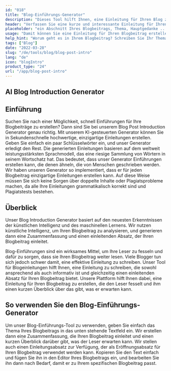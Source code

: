 ```yaml
---
id: "018"
title: "Blog-Einführungs-Generator"
description: "Dieses Tool hilft Ihnen, eine Einleitung für Ihren Blog zu erstellen. Die Einleitung ist der wichtigste Teil Ihres Blogs, da sie das erste ist, was Ihre Leser sehen. Sie sollte einprägsam und aufmerksamkeitsstark sein, damit Ihre Leser mehr lesen wollen."
header: "Verfassen Sie eine kurze und interessante Einleitung für Ihren Blogbeitrag."
placeholder: "ein Abschnitt Ihres Blogbeitrags, Thema, Hauptgedanke ..."
usage: "Damit können Sie eine Einleitung für Ihren Blogbeitrag erstellen. Es ist wichtig, dass Sie die Einleitung kurz und prägnant halten. Achten Sie darauf, dass Sie Ihre wichtigsten Schlüsselwörter einbeziehen, damit Ihr Beitrag in den Suchmaschinen besser gefunden wird."
help_hint: "Worum geht es in Ihrem Blogbeitrag? Schreiben Sie Ihr Thema oder Ihre Hauptidee auf, und wir helfen Ihnen, eine Einleitung für Ihren Blogbeitrag zu erstellen."
tags: ["Blog"]
date: "2022-03-28"
slug: "/de/tools/blog/blog-post-intro"
lang: "de"
icon: "blogIntro"
product_type: "24"
url: "/app/blog-post-intro"
---
```


## AI Blog Introduction Generator

## Einführung

Suchen Sie nach einer Möglichkeit, schnell Einführungen für Ihre Blogbeiträge zu erstellen? Dann sind Sie bei unserem Blog Post Introduction Generator genau richtig. Mit unserem KI-gesteuerten Generator können Sie in Sekundenschnelle hochwertige, einzigartige Einleitungen erstellen. Geben Sie einfach ein paar Schlüsselwörter ein, und unser Generator erledigt den Rest. Die generierten Einleitungen basieren auf dem weltweit leistungsstärksten Sprachmodell, das eine riesige Sammlung von Wörtern in seinem Wortschatz hat. Das bedeutet, dass unser Generator Einführungen erstellen kann, die denen ähneln, die von Menschen geschrieben werden. Wir haben unseren Generator so implementiert, dass er für jeden Blogbeitrag einzigartige Einleitungen erstellen kann. Auf diese Weise müssen Sie sich keine Sorgen über doppelte Inhalte oder Plagiatsprobleme machen, da alle Ihre Einleitungen grammatikalisch korrekt sind und Plagiatstests bestehen.

## Überblick

Unser Blog Introduction Generator basiert auf den neuesten Erkenntnissen der künstlichen Intelligenz und des maschinellen Lernens. Wir nutzen künstliche Intelligenz, um Ihren Blogbeitrag zu analysieren, und generieren dann eine Zusammenfassung und einen einleitenden Absatz, der Ihren Blogbeitrag einleitet.

Blog-Einführungen sind ein wirksames Mittel, um Ihre Leser zu fesseln und dafür zu sorgen, dass sie Ihren Blogbeitrag weiter lesen. Viele Blogger tun sich jedoch schwer damit, eine effektive Einleitung zu schreiben. Unser Tool für Blogeinleitungen hilft Ihnen, eine Einleitung zu schreiben, die sowohl ansprechend als auch informativ ist und gleichzeitig einen einleitenden Absatz für Ihren Blogbeitrag bietet. Unsere Plattform hilft Ihnen dabei, eine Einleitung für Ihren Blogbeitrag zu erstellen, die den Leser fesselt und ihm einen kurzen Überblick über das gibt, was er erwarten kann.

## So verwenden Sie den Blog-Einführungs-Generator

Um unser Blog-Einführungs-Tool zu verwenden, geben Sie einfach das Thema Ihres Blogbeitrags in das unten stehende Textfeld ein. Wir erstellen dann eine Zusammenfassung, die Ihren Blogbeitrag einleitet und einen kurzen Überblick darüber gibt, was der Leser erwarten kann. Wir stellen auch einen Einleitungsabsatz zur Verfügung, der als Eröffnungsabsatz für Ihren Blogbeitrag verwendet werden kann. Kopieren Sie den Text einfach und fügen Sie ihn in den Editor Ihres Blogbeitrags ein, und bearbeiten Sie ihn dann nach Bedarf, damit er zu Ihrem spezifischen Blogbeitrag passt.
